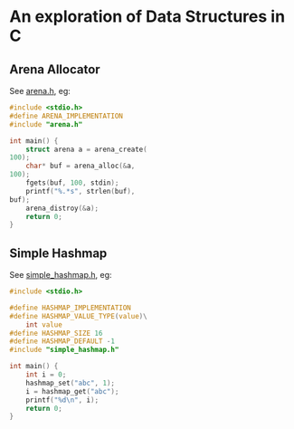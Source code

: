 # An exploration of Data Structures in C

## Arena Allocator

See [arena.h](./arena.h), eg:

```c
#include <stdio.h>
#define ARENA_IMPLEMENTATION
#include "arena.h"

int main() {
    struct arena a = arena_create(
100);
    char* buf = arena_alloc(&a,
100);
    fgets(buf, 100, stdin);
    printf("%.*s", strlen(buf),
buf);
    arena_distroy(&a);
    return 0;
}
```

## Simple Hashmap

See [simple_hashmap.h](./simple_hashmap.h), eg:

```c
#include <stdio.h>

#define HASHMAP_IMPLEMENTATION
#define HASHMAP_VALUE_TYPE(value)\
    int value
#define HASHMAP_SIZE 16
#define HASHMAP_DEFAULT -1
#include "simple_hashmap.h"

int main() {
    int i = 0;
    hashmap_set("abc", 1);
    i = hashmap_get("abc");
    printf("%d\n", i);
    return 0;
}
```
